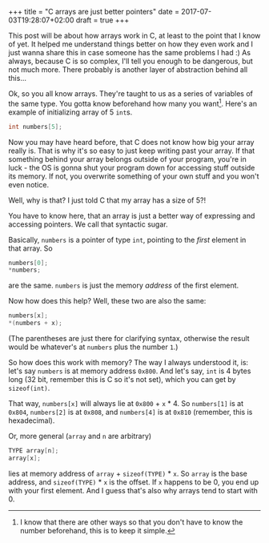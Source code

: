 +++
title = "C arrays are just better pointers"
date = 2017-07-03T19:28:07+02:00
draft = true
+++

This post will be about how arrays work in C, at least to the point that I know of yet. It helped me understand things better on how they even work and I just wanna share this in case someone has the same problems I had :) As always, because C is so complex, I'll tell you enough to be dangerous, but not much more. There probably is another layer of abstraction behind all this...

Ok, so you all know arrays. They're taught to us as a series of variables of the same type. You gotta know beforehand how many you want[^1]. Here's an example of initializing array of 5 `int`s.

```cpp
int numbers[5];
```

Now you may have heard before, that C does not know how big your array really is. That is why it's so easy to just keep writing past your array. If that something behind your array belongs outside of your program, you're in luck - the OS is gonna shut your program down for accessing stuff outside its memory. If not, you overwrite something of your own stuff and you won't even notice.

Well, why is that? I just told C that my array has a size of 5?!

You have to know here, that an array is just a better way of expressing and accessing pointers. We call that syntactic sugar. 

Basically, `numbers` is a pointer of type `int`, pointing to the *first* element in that array. So

```cpp
numbers[0];
*numbers;
```

are the same. `numbers` is just the memory *address* of the first element.

Now how does this help? Well, these two are also the same:

```cpp
numbers[x];
*(numbers + x);
```

(The parentheses are just there for clarifying syntax, otherwise the result would be whatever's at `numbers` plus the number `1`.)

So how does this work with memory? The way I always understood it, is: let's say `numbers` is at memory address `0x800`. And let's say, `int` is 4 bytes long (32 bit, remember this is C so it's not set), which you can get by `sizeof(int)`.

That way, `numbers[x]` will always lie at `0x800` + `x` * 4. So `numbers[1]` is at `0x804`, `numbers[2]` is at `0x808`, and `numbers[4]` is at `0x810` (remember, this is hexadecimal).

Or, more general (`array` and `n` are arbitrary)

```cpp
TYPE array[n];
array[x];
```

lies at memory address of `array` + `sizeof(TYPE)` * `x`. So `array` is the base address, and `sizeof(TYPE)` * `x` is the offset. If `x` happens to be 0, you end up with your first element. And I guess that's also why arrays tend to start with 0.

[^1]: I know that there are other ways so that you don't have to know the number beforehand, this is to keep it simple.
